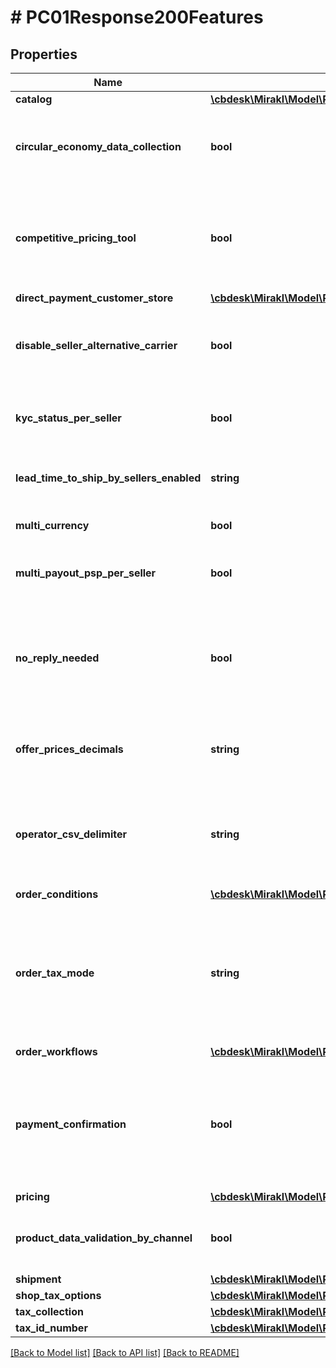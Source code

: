 # # PC01Response200Features

## Properties

Name | Type | Description | Notes
------------ | ------------- | ------------- | -------------
**catalog** | [**\cbdesk\Mirakl\Model\PC01Response200FeaturesCatalog**](PC01Response200FeaturesCatalog.md) |  | [optional]
**circular_economy_data_collection** | **bool** | Allows operators to collect data related to the circular economy regulation | [optional]
**competitive_pricing_tool** | **bool** | The competitive pricing tool allows stores to view and possibly match competing Marketplace offers | [optional]
**direct_payment_customer_store** | [**\cbdesk\Mirakl\Model\PC01Response200FeaturesDirectPaymentCustomerStore**](PC01Response200FeaturesDirectPaymentCustomerStore.md) |  | [optional]
**disable_seller_alternative_carrier** | **bool** | Prevent stores from specifying alternatives carriers outside those predefined by the operator | [optional]
**kyc_status_per_seller** | **bool** | Allows PSPs to provide operators with seller KYC statuses | [optional]
**lead_time_to_ship_by_sellers_enabled** | **string** | Allows sellers to override the default lead time to ship | [optional]
**multi_currency** | **bool** | Defines if platform support multi currencies | [optional]
**multi_payout_psp_per_seller** | **bool** | Allows the operator to use Hybrid pay-out PSP feature | [optional]
**no_reply_needed** | **bool** | Allows to end order-related conversations when the last message sent from customer does not specifically require a reply | [optional]
**offer_prices_decimals** | **string** | Defines maximum number of decimals in offer prices | [optional]
**operator_csv_delimiter** | **string** | The delimiter used in the CSV files exported from the back office. COMMA: &#39;,&#39; delimiter. SEMICOLON: &#39;;&#39; delimiter. | [optional]
**order_conditions** | [**\cbdesk\Mirakl\Model\PC01Response200FeaturesOrderConditions**](PC01Response200FeaturesOrderConditions.md) |  | [optional]
**order_tax_mode** | **string** | Prices with tax included or excluded in order-related APIs. TAX_INCLUDED: Prices with tax included. TAX_EXCLUDED: Prices with tax excluded. | [optional]
**order_workflows** | [**\cbdesk\Mirakl\Model\PC01Response200FeaturesOrderWorkflows**](PC01Response200FeaturesOrderWorkflows.md) |  | [optional]
**payment_confirmation** | **bool** | Allows the operator to mark an accounting document as \&quot;Paid\&quot; when the corresponding amount is confirmed to be paid to the seller | [optional]
**pricing** | [**\cbdesk\Mirakl\Model\PC01Response200FeaturesPricing**](PC01Response200FeaturesPricing.md) |  | [optional]
**product_data_validation_by_channel** | **bool** | Facilitates the management of attributes in a multilingual context | [optional]
**shipment** | [**\cbdesk\Mirakl\Model\PC01Response200FeaturesShipment**](PC01Response200FeaturesShipment.md) |  | [optional]
**shop_tax_options** | [**\cbdesk\Mirakl\Model\PC01Response200FeaturesShopTaxOptions**](PC01Response200FeaturesShopTaxOptions.md) |  | [optional]
**tax_collection** | [**\cbdesk\Mirakl\Model\PC01Response200FeaturesTaxCollection**](PC01Response200FeaturesTaxCollection.md) |  | [optional]
**tax_id_number** | [**\cbdesk\Mirakl\Model\PC01Response200FeaturesTaxIdNumber**](PC01Response200FeaturesTaxIdNumber.md) |  | [optional]

[[Back to Model list]](../../README.md#models) [[Back to API list]](../../README.md#endpoints) [[Back to README]](../../README.md)
